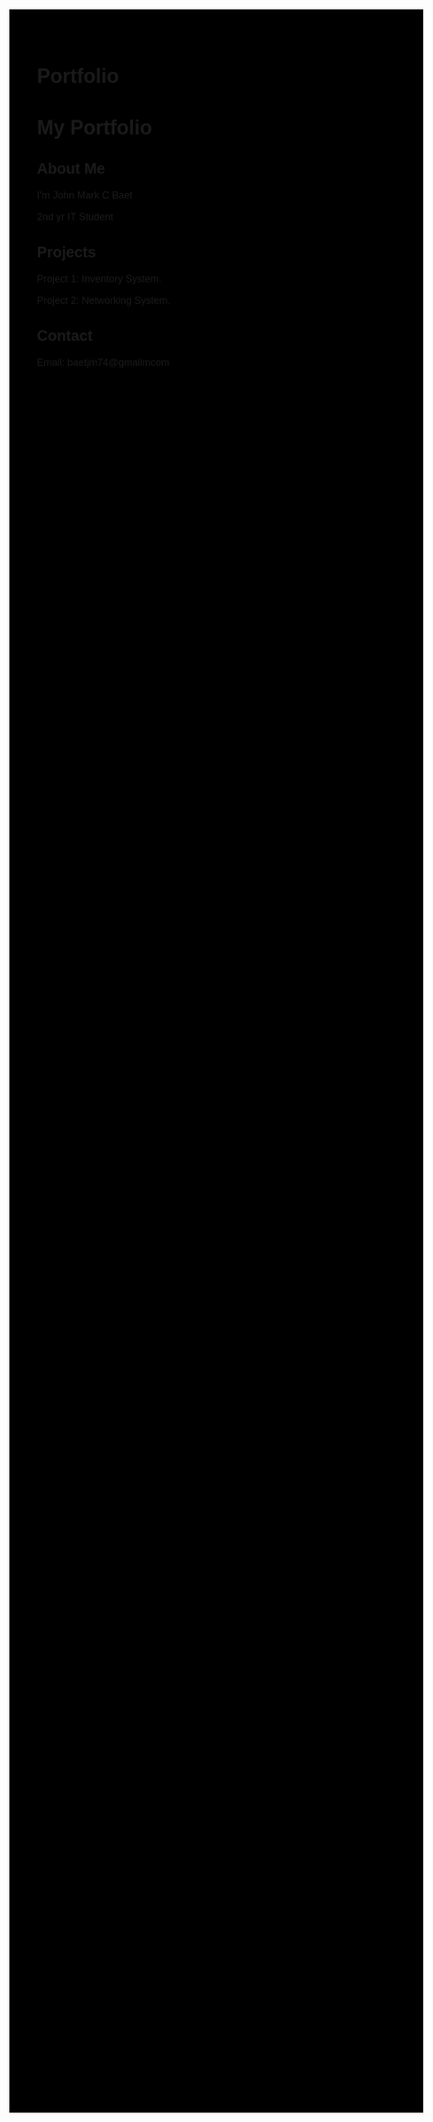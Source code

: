 # Portfolio
<!DOCTYPE html>
<html>
<head>
<title>Simple Portfolio</title>
<style>
body {
  font-family: sans-serif;
  margin: 100px;
  font-size: 18;
  background-color:black;

h1 {
  text-align: center;
  color: green;
  
}

section {
  margin-bottom: 100px;
  color: green;
}
</style>
</head>
<body>
<h1>My Portfolio</h1>

<section>
  <h2>About Me</h2>
<p>I'm John Mark C Baet<p>
<p> 2nd yr IT Student</p>
</section>

<section>
  <h2>Projects</h2>
  <p>Project 1: Inventory System.</p>
  <p>Project 2: Networking System.</p>
</section>

<section>
  <h2>Contact</h2>
  <p>Email: baetjm74@gmailmcom</p>
</section>

</body>
</html>
